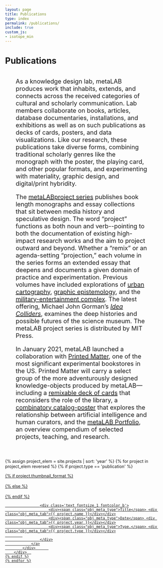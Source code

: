 ```yaml
---
layout: page
title: Publications
type: index
permalink: /publications/
include: true
custom_js:
- isotope_min
---
```


<style>
.ind{
}
.present_div{
}
.about_grid .short{
}
.about_grid .short.row2{
	height: 100px;
}	
	
.text-block {
		position: relative;
	    float: left;
	    display: block;
	    margin: 0 35px 40px 35px;
	    font-size: 20px;
	}
}
</style>



<div class="present_div fontsize_3"><h1>Publications</h1></div>
<div class="grid about_grid">
<div class="text-block">
<p>As a knowledge design lab, metaLAB produces work that inhabits, extends, and connects across the received categories of cultural and scholarly communication. Lab members collaborate on books, articles, database documentaries, installations, and exhibitions as well as on such publications as decks of cards, posters, and data visualizations. Like our research, these publications take diverse forms, combining traditional scholarly genres like the monograph with the poster, the playing card, and other popular formats, and experimenting with materiality, graphic design, and digital/print hybridity. 
 
The [metaLABproject series](https://mitpress.mit.edu/books/series/metalabprojects) publishes book length monographs and essay collections that sit between media history and speculative design. The word “project” functions as both noun and verb--pointing to both the documentation of existing high-impact research works and the aim to project outward and beyond. Whether a “remix” or an agenda-setting “projection,” each volume in the series forms an extended essay that deepens and documents a given domain of practice and experimentation. Previous volumes have included explorations of [urban cartography](https://www.hup.harvard.edu/catalog.php?isbn=9780674725348), [graphic epistemology](https://www.hup.harvard.edu/catalog.php?isbn=9780674724938), and the [military-entertainment complex](https://www.hup.harvard.edu/catalog.php?isbn=9780674724983). The latest offering, Michael John Gorman’s *[Idea Colliders](https://mitpress.mit.edu/books/idea-colliders)*, examines the deep histories and possible futures of the science museum. The metaLAB project series is distributed by MIT Press. 
 
In January 2021, metaLAB launched a collaboration with [Printed Matter](https://www.printedmatter.org/catalog/publisher/16170), one of the most significant experimental bookstores in the US. Printed Matter will carry a select group of the more adventurously designed knowledge-objects produced by metaLAB—including  a [remixable deck of cards](https://www.printedmatter.org/catalog/57244) that reconsiders the role of the library, a [combinatory catalog-poster](https://www.printedmatter.org/catalog/57243) that explores the relationship between artificial intelligence and human curators, and the [metaLAB Portfolio](https://www.printedmatter.org/catalog/57245/), an overview compendium of selected projects, teaching, and research.</p>
</div>
</div>
<div class="grid grid_present">
<div class="grid-sizer"></div>

 {% assign project_elem = site.projects | sort: 'year'  %}
	{% for project in project_elem reversed %}
	{% if project.type == 'publication' %}
		<div class="grid-item short {{ project.year }} {{ project.type }} {% if project.featured %}featured{% endif %}">
			<div class="elem_inner">
				<a href="{{ site.baseurl }}{{ project.url }}">
					{% if project.thumbnail_format %}
						<div class="image cover" role="img" aria-label="{% if project.alt-text %}{{project.alt-text}}{% else %}{{project.name}}{% endif %}"  style="background-image:url('{{ site.baseurl }}/assets/projects/{{ project.slug }}.{{ project.thumbnail_format }}')"></div>	
					{% else %}
						<div class="image cover" role="img" aria-label="{% if project.alt-text %}{{project.alt-text}}{% else %}{{project.name}}{% endif %}"  style="background-image:url('{{ site.baseurl }}/assets/projects/{{ project.slug }}.jpg')"></div>	
					{% endif %}
									
					<div class='text fontsize_1 fontcolor_b'>
						<div><span class="obj_meta_type">Title</span> <div class="obj_meta_tab">{{ project.name }}</div></div>
						<div><span class="obj_meta_type">Date</span> <div class="obj_meta_tab">{{ project.year }}</div></div>
						<div><span class="obj_meta_type">Type.</span> <div class="obj_meta_tab">{{ project.type }}</div></div>
			
					</div>
				</a>
			</div>		
		</div>	
	{% endif %}
	{% endfor %}


</div>
